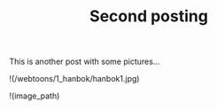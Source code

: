 ﻿---
title: "Second posting"
categories:
  - Webtoon
tags:
  - funny
  - wow
  - another tag
layout: single
image_path: /webtoons/1_hanbok/hanbok1.jpg

---

This is another post with some pictures...

!(/webtoons/1_hanbok/hanbok1.jpg)


!(image_path)
